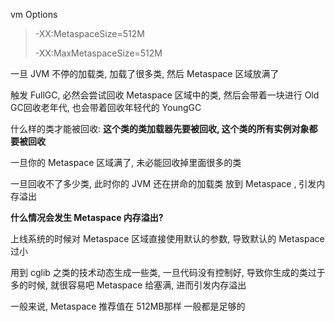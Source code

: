 vm Options

>-XX:MetaspaceSize=512M
>
>-XX:MaxMetaspaceSize=512M

一旦 JVM 不停的加载类, 加载了很多类, 然后 Metaspace 区域放满了

触发 FullGC, 必然会尝试回收 Metaspace 区域中的类, 然后会带着一块进行 Old GC回收老年代, 也会带着回收年轻代的 YoungGC

什么样的类才能被回收: **这个类的类加载器先要被回收, 这个类的所有实例对象都要被回收**

一旦你的 Metaspace 区域满了, 未必能回收掉里面很多的类

一旦回收不了多少类, 此时你的 JVM 还在拼命的加载类 放到 Metaspace , 引发内存溢出



**什么情况会发生 Metaspace 内存溢出?**

上线系统的时候对 Metaspace 区域直接使用默认的参数, 导致默认的 Metaspace 过小

用到 cglib 之类的技术动态生成一些类, 一旦代码没有控制好, 导致你生成的类过于多的时候, 就很容易吧 Metaspace 给塞满, 进而引发内存溢出

一般来说, Metaspace 推荐值在 512MB那样 一般都是足够的

